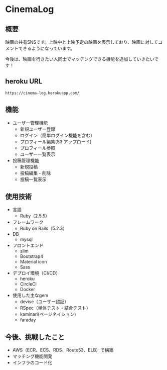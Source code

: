 # CinemaLog

## 概要
映画の共有SNSです。上映中と上映予定の映画を表示しており、映画に対してコメントできるようになっています。

今後は、映画を行きたい人同士でマッチングできる機能を追加していきたいです！

## heroku URL
```url
https://cinema-log.herokuapp.com/
```

## 機能
- ユーザー管理機能
  - 新規ユーザー登録
  - ログイン（簡単ログイン機能を含む）
  - プロフィール編集(S3 アップロード)
  - プロフィール参照
  - ユーザー一覧表示
- 投稿管理機能
  - 新規投稿
  - 投稿編集・削除
  - 投稿一覧表示

## 使用技術
- 言語
  - Ruby（2.5.5）
- フレームワーク
  - Ruby on Rails（5.2.3）
- DB
  - mysql
- フロントエンド
  - slim
  - Bootstrap4
  - Material icon
  - Sass
- デプロイ環境（CI/CD）
  - heroku
  - CircleCI
  - Docker
- 使用した主なgem
  - devise（ユーザー認証）
  - RSpec（単体テスト・結合テスト）
  - kaminari(ページネイション)
  - faraday

## 今後、挑戦したこと
- AWS（ECR、ECS、RDS、Route53、ELB）で構築
- マッチング機能開発
- インフラのコード化
